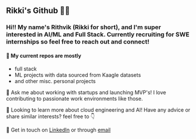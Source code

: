 ## Rikki's Github 👨‍💻

<!--
**rithvin05/rithvin05** is a ✨ _special_ ✨ repository because its `README.md` (this file) appears on your GitHub profile.

Here are some ideas to get you started:


- 🔭 I’m currently working on ...
- 🌱 I’m currently learning ...
- 👯 I’m looking to collaborate on ...
- 🤔 I’m looking for help with ...
- 💬 Ask me about ...
- 📫 How to reach me: ...
- 😄 Pronouns: ...
- ⚡ Fun fact: ...
-->
### Hi!! My name's Rithvik (Rikki for short), and I'm super interested in AI/ML and Full Stack. Currently recruiting for SWE internships so feel free to reach out and connect!


#### 💼 My current repos are mostly
  - full stack
  - ML projects with data sourced from Kaagle datasets
  - and other misc. personal projects


 💬 Ask me about working with startups and launching MVP's! I love contributing to passionate work environments like those.


 🌱 Looking to learn more about cloud engineering and AI! Have any advice or share similar interests? feel free to 👇


 🤝 Get in touch on [LinkedIn](https://www.linkedin.com/in/rithvikvinod/) or through [email](mailto:Rithvin@umich.edu)

 

